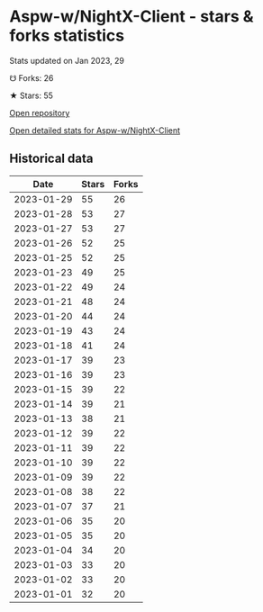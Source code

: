 # Aspw-w/NightX-Client - stars & forks statistics

Stats updated on Jan 2023, 29

☋ Forks: 26

★ Stars: 55

[Open repository](https://github.com/Aspw-w/NightX-Client)

[Open detailed stats for Aspw-w/NightX-Client](https://reviewgithub.com/rep/Aspw-w/NightX-Client)

## Historical data
| Date | Stars | Forks |
|------|-------|-------|
| 2023-01-29 | 55 | 26 | 
| 2023-01-28 | 53 | 27 | 
| 2023-01-27 | 53 | 27 | 
| 2023-01-26 | 52 | 25 | 
| 2023-01-25 | 52 | 25 | 
| 2023-01-23 | 49 | 25 | 
| 2023-01-22 | 49 | 24 | 
| 2023-01-21 | 48 | 24 | 
| 2023-01-20 | 44 | 24 | 
| 2023-01-19 | 43 | 24 | 
| 2023-01-18 | 41 | 24 | 
| 2023-01-17 | 39 | 23 | 
| 2023-01-16 | 39 | 23 | 
| 2023-01-15 | 39 | 22 | 
| 2023-01-14 | 39 | 21 | 
| 2023-01-13 | 38 | 21 | 
| 2023-01-12 | 39 | 22 | 
| 2023-01-11 | 39 | 22 | 
| 2023-01-10 | 39 | 22 | 
| 2023-01-09 | 39 | 22 | 
| 2023-01-08 | 38 | 22 | 
| 2023-01-07 | 37 | 21 | 
| 2023-01-06 | 35 | 20 | 
| 2023-01-05 | 35 | 20 | 
| 2023-01-04 | 34 | 20 | 
| 2023-01-03 | 33 | 20 | 
| 2023-01-02 | 33 | 20 | 
| 2023-01-01 | 32 | 20 | 

